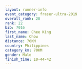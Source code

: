 ```yaml
---
layout: runner-info 
event_category: fraser-ultra-2019 
overall_rank: 28
rank: 22
bib: 7016
first_name: Chee King
last_name: Chow
distance: 70KM
country: Philippines
category_km: 70KM
gender: Male
finish_time: 10-44-42
---
```

